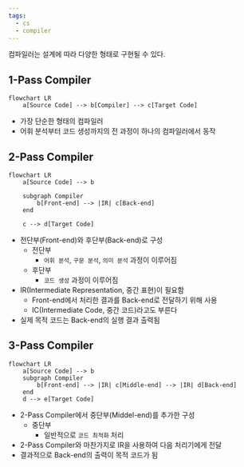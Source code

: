 ```yaml
---
tags:
  - cs
  - compiler
---
```


컴파일러는 설계에 따라 다양한 형태로 구현될 수 있다.

1-Pass Compiler
---
```mermaid
flowchart LR
	a[Source Code] --> b[Compiler] --> c[Target Code]
```

- 가장 단순한 형태의 컴파일러
- 어휘 분석부터 코드 생성까지의 전 과정이 하나의 컴파일러에서 동작

2-Pass Compiler
---
```mermaid
flowchart LR
	a[Source Code] --> b
	
	subgraph Compiler
		b[Front-end] --> |IR| c[Back-end]
	end
		
	c --> d[Target Code] 

```

- 전단부(Front-end)와 후단부(Back-end)로 구성
	- 전단부
		- `어휘 분석`, `구문 분석`, `의미 분석` 과정이 이루어짐
	- 후단부
		- `코드 생성` 과정이 이루어짐
- IR(Intermediate Representation, 중간 표현)이 필요함
	- Front-end에서 처리한 결과를 Back-end로 전달하기 위해 사용
	- IC(Intermediate Code, 중간 코드)라고도 부른다
- 실제 목적 코드는 Back-end의 실행 결과 출력됨

3-Pass Compiler
---
```mermaid
flowchart LR
	a[Source Code] --> b
	subgraph Compiler
		b[Front-end] --> |IR| c[Middle-end] --> |IR| d[Back-end]
	end
	d --> e[Target Code]
```
- 2-Pass Compiler에서 중단부(Middel-end)를 추가한 구성
	- 중단부
		- 일반적으로 `코드 최적화` 처리
- 2-Pass Compiler와 마찬가지로 IR을 사용하여 다음 처리기에게 전달
- 결과적으로 Back-end의 출력이 목적 코드가 됨